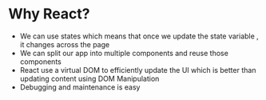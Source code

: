# Why React?
- We can use states which means that once we update the state variable , it changes across the page
- We can split our app into multiple components and reuse those components
- React use a virtual DOM to efficiently update the UI which  is better than updating content using DOM Manipulation
- Debugging and maintenance is easy